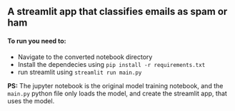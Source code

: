 ## A streamlit app that classifies emails as spam or ham 

#### To run you need to:

* Navigate to the converted notebook directory
* Install the dependecies using `pip install -r requirements.txt`
* run streamlit using `streamlit run main.py`

**PS:**  The jupyter notebook is the original model training notebook, and the `main.py` python file only loads the model, and create the streamlit app, that uses the model.
